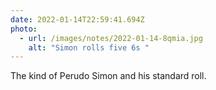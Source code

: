 ```yaml
---
date: 2022-01-14T22:59:41.694Z
photo:
  - url: /images/notes/2022-01-14-8qmia.jpg
    alt: "Simon rolls five 6s "
---
```

The kind of Perudo Simon and his standard roll. 
